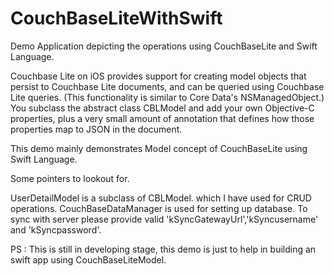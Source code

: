 # CouchBaseLiteWithSwift
Demo Application depicting the operations using CouchBaseLite and Swift Language.

Couchbase Lite on iOS provides support for creating model objects that persist to Couchbase Lite documents, and can be queried using Couchbase Lite queries. (This functionality is similar to Core Data's NSManagedObject.) You subclass the abstract class CBLModel and add your own Objective-C properties, plus a very small amount of annotation that defines how those properties map to JSON in the document.

This demo mainly demonstrates Model concept of CouchBaseLite using Swift Language.

Some pointers to lookout for.

UserDetailModel is a subclass of CBLModel. which I have used for CRUD operations.
CouchBaseDataManager is used for setting up database. To sync with server please provide valid 'kSyncGatewayUrl','kSyncusername' and 'kSyncpassword'.

PS : This is still in developing stage, this demo is just to help in building an swift app using CouchBaseLiteModel.












